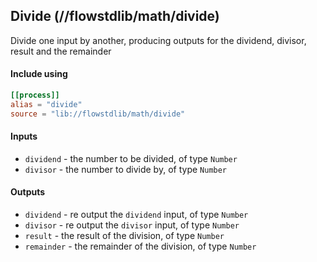 ## Divide (//flowstdlib/math/divide)
Divide one input by another, producing outputs for the dividend, divisor, result and the remainder

#### Include using
```toml
[[process]]
alias = "divide"
source = "lib://flowstdlib/math/divide"
```

#### Inputs
* `dividend` - the number to be divided, of type `Number`
* `divisor` - the number to divide by, of type `Number`

#### Outputs
* `dividend` - re output the `dividend` input, of type `Number`
* `divisor` - re output the `divisor` input, of type `Number`
* `result` - the result of the division, of type `Number`
* `remainder` - the remainder of the division, of type `Number`